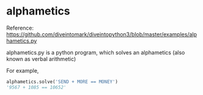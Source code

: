 # alphametics
Reference: https://github.com/diveintomark/diveintopython3/blob/master/examples/alphametics.py

alphametics.py is a python program, which solves an alphametics (also known as verbal arithmetic)

For example,

```Python
alphametics.solve('SEND + MORE == MONEY')
'9567 + 1085 == 10652'
```
